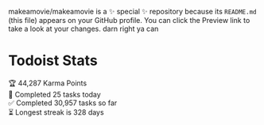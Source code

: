 makeamovie/makeamovie is a ✨ special ✨ repository because its `README.md` (this file) appears on your GitHub profile.
You can click the Preview link to take a look at your changes. darn right ya can

# Todoist Stats

<!-- TODO-IST:START -->
🏆  44,287 Karma Points           
🌸  Completed 25 tasks today           
✅  Completed 30,957 tasks so far           
⏳  Longest streak is 328 days
<!-- TODO-IST:END -->